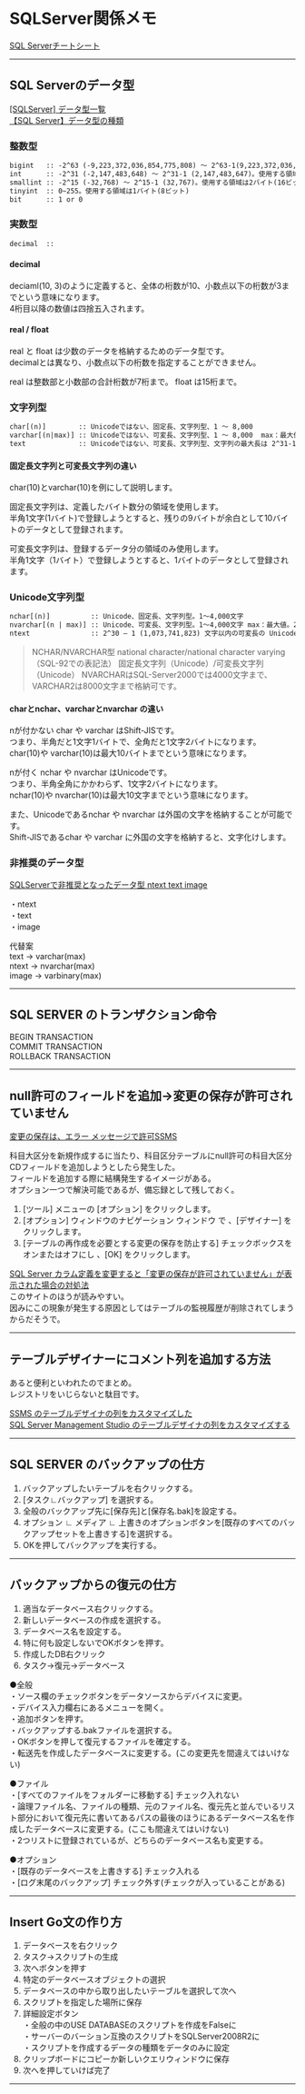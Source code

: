 # SQLServer関係メモ

[SQL Serverチートシート](https://qiita.com/esflat/items/7885e53737163eb955fe)  

---

## SQL Serverのデータ型

[[SQLServer] データ型一覧](http://teabreak.info/%E3%83%A1%E3%83%A2/sqlserver-%E3%82%AB%E3%83%A9%E3%83%A0%E5%9E%8B%E4%B8%80%E8%A6%A7/)  
[【SQL Server】データ型の種類](https://pg-life.net/db/data-type/)  

### 整数型

``` txt
bigint   :: -2^63 (-9,223,372,036,854,775,808) ～ 2^63-1(9,223,372,036,854,775,807)。使用する領域は8バイト(64ビット)
int      :: -2^31 (-2,147,483,648) ～ 2^31-1 (2,147,483,647)。使用する領域は4バイト(32ビット)
smallint :: -2^15 (-32,768) ～ 2^15-1 (32,767)。使用する領域は2バイト(16ビット)
tinyint  :: 0~255。使用する領域は1バイト(8ビット)
bit      :: 1 or 0
```

### 実数型

``` txt
decimal  ::
```

#### decimal

deciaml(10, 3)のように定義すると、全体の桁数が10、小数点以下の桁数が3までという意味になります。  
4桁目以降の数値は四捨五入されます。  

#### real / float

real と float は少数のデータを格納するためのデータ型です。  
decimalとは異なり、小数点以下の桁数を指定することができません。  

real は整数部と小数部の合計桁数が7桁まで。
float は15桁まで。  

### 文字列型

``` txt
char[(n)]        :: Unicodeではない、固定長、文字列型、1 ～ 8,000
varchar[(n|max)] :: Unicodeではない、可変長、文字列型、1 ～ 8,000  max：最大値 2^31-1 (4バイト)
text             :: Unicodeではない、可変長、文字列型、文字列の最大長は 2^31-1 (2,147,483,647)
```

#### 固定長文字列と可変長文字列の違い

char(10)とvarchar(10)を例にして説明します。

固定長文字列は、定義したバイト数分の領域を使用します。  
半角1文字(1バイト)で登録しようとすると、残りの9バイトが余白として10バイトのデータとして登録されます。  

可変長文字列は、登録するデータ分の領域のみ使用します。  
半角1文字（1バイト）で登録しようとすると、1バイトのデータとして登録されます。  

### Unicode文字列型

``` txt
nchar[(n)]          :: Unicode、固定長、文字列型。1～4,000文字
nvarchar[(n | max)] :: Unicode、可変長、文字列型。1～4,000文字 max：最大値。2^31-1 バイト (2 GB)
ntext               :: 2^30 – 1 (1,073,741,823) 文字以内の可変長の Unicode データを格納する
```

>NCHAR/NVARCHAR型
national character/national character varying（SQL-92での表記法）
固定長文字列（Unicode）/可変長文字列（Unicode）
NVARCHARはSQL-Server2000では4000文字まで、VARCHAR2は8000文字まで格納可です。

#### charとnchar、varcharとnvarchar の違い

nが付かない char や varchar はShift-JISです。  
つまり、半角だと1文字1バイトで、全角だと1文字2バイトになります。  
char(10)や varchar(10)は最大10バイトまでという意味になります。  

nが付く nchar や nvarchar はUnicodeです。  
つまり、半角全角にかかわらず、1文字2バイトになります。  
nchar(10)や nvarchar(10)は最大10文字までという意味になります。  

また、Unicodeであるnchar や nvarchar は外国の文字を格納することが可能です。  
Shift-JISであるchar や varchar に外国の文字を格納すると、文字化けします。  

### 非推奨のデータ型

[SQLServerで非推奨となったデータ型 ntext text image](https://johobase.com/sqlserver-deprecated-data-type/)  

・ntext  
・text  
・image  

代替案  
text → varchar(max)  
ntext → nvarchar(max)  
image → varbinary(max)  

---

## SQL SERVER のトランザクション命令

BEGIN TRANSACTION  
COMMIT TRANSACTION  
ROLLBACK TRANSACTION  

---

## null許可のフィールドを追加→変更の保存が許可されていません

[変更の保存は、エラー メッセージで許可SSMS](https://docs.microsoft.com/ja-jp/troubleshoot/sql/ssms/error-when-you-save-table)  

科目大区分を新規作成するに当たり、科目区分テーブルにnull許可の科目大区分CDフィールドを追加しようとしたら発生した。  
フィールドを追加する際に結構発生するイメージがある。  
オプション一つで解決可能であるが、備忘録として残しておく。  

1. [ツール] メニューの [オプション] をクリックします。  
2. [オプション] ウィンドウのナビゲーション ウィンドウ で 、[デザイナー] をクリックします。  
3. [テーブルの再作成を必要とする変更の保存を防止する] チェックボックスをオンまたはオフにし 、[OK] をクリックします。  

[SQL Server カラム定義を変更すると「変更の保存が許可されていません」が表示された場合の対処法](https://nasunoblog.blogspot.com/2013/10/sql-server-column-edit-error.html)  
このサイトのほうが読みやすい。  
因みにこの現象が発生する原因としてはテーブルの監視履歴が削除されてしまうからだそうで。  

---

## テーブルデザイナーにコメント列を追加する方法

あると便利といわれたのでまとめ。  
レジストリをいじらないと駄目です。  

[SSMS のテーブルデザイナの列をカスタマイズした](https://qiita.com/d01tsumath/items/906043d69f86a6a53cef)  
[SQL Server Management Studio のテーブルデザイナの列をカスタマイズする](https://blog.xin9le.net/entry/2018/06/17/165526)  

---

## SQL SERVER のバックアップの仕方

1. バックアップしたいテーブルを右クリックする。  
2. [タスク∟バックアップ] を選択する。  
3. 全般のバックアップ先に[保存先]と[保存名.bak]を設定する。  
4. オプション ∟ メディア ∟ 上書きのオプションボタンを[既存のすべてのバックアップセットを上書きする]を選択する。  
5. OKを押してバックアップを実行する。  

---

## バックアップからの復元の仕方

1. 適当なデータベース右クリックする。  
2. 新しいデータベースの作成を選択する。  
3. データベース名を設定する。  
4. 特に何も設定しないでOKボタンを押す。  
5. 作成したDB右クリック
6. タスク→復元→データベース

●全般  
・ソース欄のチェックボタンをデータソースからデバイスに変更。  
・デバイス入力欄右にあるメニューを開く。  
・追加ボタンを押す。  
・バックアップする.bakファイルを選択する。  
・OKボタンを押して復元するファイルを確定する。  
・転送先を作成したデータべースに変更する。(この変更先を間違えてはいけない)  

●ファイル  
・[すべてのファイルをフォルダーに移動する] チェック入れない  
・論理ファイル名、ファイルの種類、元のファイル名、復元先と並んでいるリスト部分において復元先に書いてあるパスの最後のほうにあるデータベース名を作成したデータべースに変更する。(ここも間違えてはいけない)  
・2つリストに登録されているが、どちらのデータベース名も変更する。  

●オプション  
・[既存のデータベースを上書きする] チェック入れる  
・[ログ末尾のバックアップ] チェック外す(チェックが入っていることがある)  

---

## Insert Go文の作り方

1. データベースを右クリック  
2. タスク→スクリプトの生成  
3. 次へボタンを押す  
4. 特定のデータベースオブジェクトの選択  
5. データベースの中から取り出したいテーブルを選択して次へ  
6. スクリプトを指定した場所に保存  
7. 詳細設定ボタン  
   ・全般の中のUSE DATABASEのスクリプトを作成をFalseに  
   ・サーバーのバーション互換のスクリプトをSQLServer2008R2に  
   ・スクリプトを作成するデータの種類をデータのみに設定  
8. クリップボードにコピーか新しいクエリウィンドウに保存  
9. 次へを押していけば完了  

---
